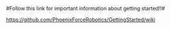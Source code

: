 #Follow this link for important information about getting started!!#

https://github.com/PhoenixForceRobotics/GettingStarted/wiki
